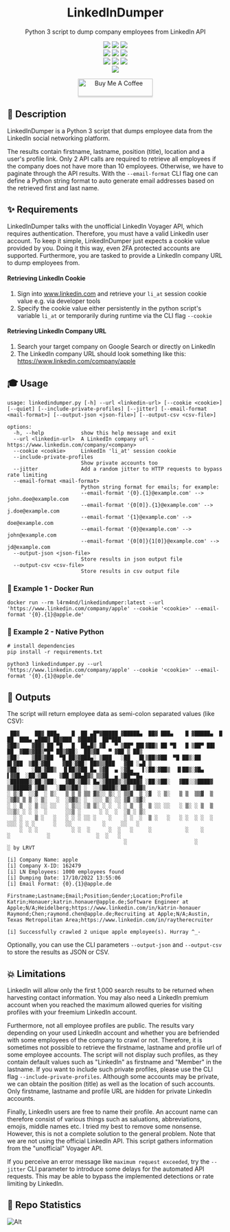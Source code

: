 <div align="center" width="100%">
    <h1>LinkedInDumper</h1>
    <p>Python 3 script to dump company employees from LinkedIn API</p><p>
    <a target="_blank" href="https://github.com/l4rm4nd"><img src="https://img.shields.io/badge/maintainer-LRVT-orange" /></a>
    <a target="_blank" href="https://GitHub.com/l4rm4nd/LinkedInDumper/graphs/contributors/"><img src="https://img.shields.io/github/contributors/l4rm4nd/LinkedInDumper.svg" /></a>
    <a target="_blank" href="https://github.com/PyCQA/bandit"><img src="https://img.shields.io/badge/security-bandit-yellow.svg"/></a><br>
    <a target="_blank" href="https://GitHub.com/l4rm4nd/LinkedInDumper/commits/"><img src="https://img.shields.io/github/last-commit/l4rm4nd/LinkedInDumper.svg" /></a>
    <a target="_blank" href="https://GitHub.com/l4rm4nd/LinkedInDumper/issues/"><img src="https://img.shields.io/github/issues/l4rm4nd/LinkedInDumper.svg" /></a>
    <a target="_blank" href="https://github.com/l4rm4nd/LinkedInDumper/issues?q=is%3Aissue+is%3Aclosed"><img src="https://img.shields.io/github/issues-closed/l4rm4nd/LinkedInDumper.svg" /></a><br>
        <a target="_blank" href="https://github.com/l4rm4nd/LinkedInDumper/stargazers"><img src="https://img.shields.io/github/stars/l4rm4nd/LinkedInDumper.svg?style=social&label=Star" /></a>
    <a target="_blank" href="https://github.com/l4rm4nd/LinkedInDumper/network/members"><img src="https://img.shields.io/github/forks/l4rm4nd/LinkedInDumper.svg?style=social&label=Fork" /></a>
    <a target="_blank" href="https://github.com/l4rm4nd/LinkedInDumper/watchers"><img src="https://img.shields.io/github/watchers/l4rm4nd/LinkedInDumper.svg?style=social&label=Watch" /></a><br>
    <a target="_blank" href="https://hub.docker.com/r/l4rm4nd/linkedindumper"><img src="https://badgen.net/badge/icon/l4rm4nd%2Flinkedindumper:latest?icon=docker&label" /></a><br><p>
    <a href="https://www.buymeacoffee.com/LRVT" target="_blank"><img src="https://www.buymeacoffee.com/assets/img/custom_images/orange_img.png" alt="Buy Me A Coffee" style="height: 41px !important;width: 174px !important;box-shadow: 0px 3px 2px 0px rgba(190, 190, 190, 0.5) !important;-webkit-box-shadow: 0px 3px 2px 0px rgba(190, 190, 190, 0.5) !important;" ></a>
</div>

## 💬 Description

LinkedInDumper is a Python 3 script that dumps employee data from the LinkedIn social networking platform.

The results contain firstname, lastname, position (title), location and a user's profile link. Only 2 API calls are required to retrieve all employees if the company does not have more than 10 employees. Otherwise, we have to paginate through the API results. With the `--email-format` CLI flag one can define a Python string format to auto generate email addresses based on the retrieved first and last name.

## ✨ Requirements

LinkedInDumper talks with the unofficial LinkedIn Voyager API, which requires authentication. Therefore, you must have a valid LinkedIn user account. To keep it simple, LinkedInDumper just expects a cookie value provided by you. Doing it this way, even 2FA protected accounts are supported. Furthermore, you are tasked to provide a LinkedIn company URL to dump employees from.

#### Retrieving LinkedIn Cookie

1. Sign into www.linkedin.com and retrieve your ``li_at`` session cookie value e.g. via developer tools
2. Specify the cookie value either persistently in the python script's variable ``li_at`` or temporarily during runtime via the CLI flag ``--cookie``

#### Retrieving LinkedIn Company URL

1. Search your target company on Google Search or directly on LinkedIn
2. The LinkedIn company URL should look something like this: https://www.linkedin.com/company/apple

## 🎓 Usage

````
usage: linkedindumper.py [-h] --url <linkedin-url> [--cookie <cookie>] [--quiet] [--include-private-profiles] [--jitter] [--email-format <mail-format>] [--output-json <json-file>] [--output-csv <csv-file>]

options:
  -h, --help            show this help message and exit
  --url <linkedin-url>  A LinkedIn company url - https://www.linkedin.com/company/<company>
  --cookie <cookie>     LinkedIn 'li_at' session cookie
  --include-private-profiles
                        Show private accounts too
  --jitter              Add a random jitter to HTTP requests to bypass rate limiting
  --email-format <mail-format>
                        Python string format for emails; for example:
                        --email-format '{0}.{1}@example.com' --> john.doe@example.com
                        --email-format '{0[0]}.{1}@example.com' --> j.doe@example.com
                        --email-format '{1}@example.com' --> doe@example.com
                        --email-format '{0}@example.com' --> john@example.com
                        --email-format '{0[0]}{1[0]}@example.com' --> jd@example.com
  --output-json <json-file>
                        Store results in json output file
  --output-csv <csv-file>
                        Store results in csv output file                        
````

### 🐳 Example 1 - Docker Run

````
docker run --rm l4rm4nd/linkedindumper:latest --url 'https://www.linkedin.com/company/apple' --cookie '<cookie>' --email-format '{0}.{1}@apple.de'
````

### 🐍 Example 2 - Native Python

````
# install dependencies
pip install -r requirements.txt

python3 linkedindumper.py --url 'https://www.linkedin.com/company/apple' --cookie '<cookie>' --email-format '{0}.{1}@apple.de'
````

## 💎 Outputs

The script will return employee data as semi-colon separated values (like CSV):

````
 ██▓     ██▓ ███▄    █  ██ ▄█▀▓█████ ▓█████▄  ██▓ ███▄    █ ▓█████▄  █    ██  ███▄ ▄███▓ ██▓███  ▓█████  ██▀███  
▓██▒    ▓██▒ ██ ▀█   █  ██▄█▒ ▓█   ▀ ▒██▀ ██▌▓██▒ ██ ▀█   █ ▒██▀ ██▌ ██  ▓██▒▓██▒▀█▀ ██▒▓██░  ██▒▓█   ▀ ▓██ ▒ ██▒
▒██░    ▒██▒▓██  ▀█ ██▒▓███▄░ ▒███   ░██   █▌▒██▒▓██  ▀█ ██▒░██   █▌▓██  ▒██░▓██    ▓██░▓██░ ██▓▒▒███   ▓██ ░▄█ ▒
▒██░    ░██░▓██▒  ▐▌██▒▓██ █▄ ▒▓█  ▄ ░▓█▄   ▌░██░▓██▒  ▐▌██▒░▓█▄   ▌▓▓█  ░██░▒██    ▒██ ▒██▄█▓▒ ▒▒▓█  ▄ ▒██▀▀█▄  
░██████▒░██░▒██░   ▓██░▒██▒ █▄░▒████▒░▒████▓ ░██░▒██░   ▓██░░▒████▓ ▒▒█████▓ ▒██▒   ░██▒▒██▒ ░  ░░▒████▒░██▓ ▒██▒
░ ▒░▓  ░░▓  ░ ▒░   ▒ ▒ ▒ ▒▒ ▓▒░░ ▒░ ░ ▒▒▓  ▒ ░▓  ░ ▒░   ▒ ▒  ▒▒▓  ▒ ░▒▓▒ ▒ ▒ ░ ▒░   ░  ░▒▓▒░ ░  ░░░ ▒░ ░░ ▒▓ ░▒▓░
░ ░ ▒  ░ ▒ ░░ ░░   ░ ▒░░ ░▒ ▒░ ░ ░  ░ ░ ▒  ▒  ▒ ░░ ░░   ░ ▒░ ░ ▒  ▒ ░░▒░ ░ ░ ░  ░      ░░▒ ░      ░ ░  ░  ░▒ ░ ▒░
  ░ ░    ▒ ░   ░   ░ ░ ░ ░░ ░    ░    ░ ░  ░  ▒ ░   ░   ░ ░  ░ ░  ░  ░░░ ░ ░ ░      ░   ░░          ░     ░░   ░ 
    ░  ░ ░           ░ ░  ░      ░  ░   ░     ░           ░    ░       ░            ░               ░  ░   ░     
                                      ░                      ░                                         ░ by LRVT      

[i] Company Name: apple
[i] Company X-ID: 162479
[i] LN Employees: 1000 employees found
[i] Dumping Date: 17/10/2022 13:55:06
[i] Email Format: {0}.{1}@apple.de

Firstname;Lastname;Email;Position;Gender;Location;Profile
Katrin;Honauer;katrin.honauer@apple.de;Software Engineer at Apple;N/A;Heidelberg;https://www.linkedin.com/in/katrin-honauer
Raymond;Chen;raymond.chen@apple.de;Recruiting at Apple;N/A;Austin, Texas Metropolitan Area;https://www.linkedin.com/in/raytherecruiter

[i] Successfully crawled 2 unique apple employee(s). Hurray ^_-
````

Optionally, you can use the CLI parameters `--output-json` and `--output-csv` to store the results as JSON or CSV.

## 💥 Limitations

LinkedIn will allow only the first 1,000 search results to be returned when harvesting contact information. You may also need a LinkedIn premium account when you reached the maximum allowed queries for visiting profiles with your freemium LinkedIn account.

Furthermore, not all employee profiles are public. The results vary depending on your used LinkedIn account and whether you are befriended with some employees of the company to crawl or not. Therefore, it is sometimes not possible to retrieve the firstname, lastname and profile url of some employee accounts. The script will not display such profiles, as they contain default values such as "LinkedIn" as firstname and "Member" in the lastname. If you want to include such private profiles, please use the CLI flag ``--include-private-profiles``. Although some accounts may be private, we can obtain the position (title) as well as the location of such accounts. Only firstname, lastname and profile URL are hidden for private LinkedIn accounts.

Finally, LinkedIn users are free to name their profile. An account name can therefore consist of various things such as saluations, abbreviations, emojis, middle names etc. I tried my best to remove some nonsense. However, this is not a complete solution to the general problem. Note that we are not using the official LinkedIn API. This script gathers information from the "unofficial" Voyager API.

If you perceive an error message like `maximum request exceeded`, try the `--jitter` CLI parameter to introduce some delays for the automated API requests. This may be able to bypass the implemented detections or rate limiting by LinkedIn.

## 🤖 Repo Statistics

![Alt](https://repobeats.axiom.co/api/embed/80ef10c0169d00b77b5c6fdbbf8ed475dc2e6f4f.svg "Repobeats analytics image")

